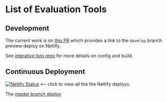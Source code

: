 # List of Evaluation Tools

## Development

The current work is on [this PR](https://github.com/w3c/wai-evaluation-tools-list/pull/1) which provides a link to the `develop` branch preview deploy on Netlify.

See [interative lists repo](https://github.com/w3c/wai-interactive-lists) for more details on config and build.

## Continuous Deployment

[![Netlify Status](https://api.netlify.com/api/v1/badges/ef0441b4-e316-47ea-9961-e769a5c4407e/deploy-status)](https://app.netlify.com/sites/wai-evaluation-tools-list/deploys)  <-- click to view all the the Netlify deploys.

The [master branch deploy](https://master--wai-evaluation-tools-list.netlify.app/list-of-evaluation-tools/)
